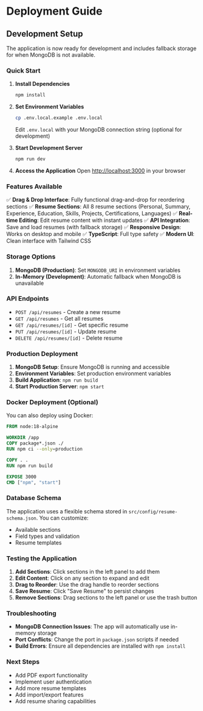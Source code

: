 # Deployment Guide

## Development Setup

The application is now ready for development and includes fallback storage for when MongoDB is not available.

### Quick Start

1. **Install Dependencies**
   ```bash
   npm install
   ```

2. **Set Environment Variables**
   ```bash
   cp .env.local.example .env.local
   ```
   Edit `.env.local` with your MongoDB connection string (optional for development)

3. **Start Development Server**
   ```bash
   npm run dev
   ```

4. **Access the Application**
   Open [http://localhost:3000](http://localhost:3000) in your browser

### Features Available

✅ **Drag & Drop Interface**: Fully functional drag-and-drop for reordering sections
✅ **Resume Sections**: All 8 resume sections (Personal, Summary, Experience, Education, Skills, Projects, Certifications, Languages)
✅ **Real-time Editing**: Edit resume content with instant updates
✅ **API Integration**: Save and load resumes (with fallback storage)
✅ **Responsive Design**: Works on desktop and mobile
✅ **TypeScript**: Full type safety
✅ **Modern UI**: Clean interface with Tailwind CSS

### Storage Options

1. **MongoDB (Production)**: Set `MONGODB_URI` in environment variables
2. **In-Memory (Development)**: Automatic fallback when MongoDB is unavailable

### API Endpoints

- `POST /api/resumes` - Create a new resume
- `GET /api/resumes` - Get all resumes
- `GET /api/resumes/[id]` - Get specific resume
- `PUT /api/resumes/[id]` - Update resume
- `DELETE /api/resumes/[id]` - Delete resume

### Production Deployment

1. **MongoDB Setup**: Ensure MongoDB is running and accessible
2. **Environment Variables**: Set production environment variables
3. **Build Application**: `npm run build`
4. **Start Production Server**: `npm start`

### Docker Deployment (Optional)

You can also deploy using Docker:

```dockerfile
FROM node:18-alpine

WORKDIR /app
COPY package*.json ./
RUN npm ci --only=production

COPY . .
RUN npm run build

EXPOSE 3000
CMD ["npm", "start"]
```

### Database Schema

The application uses a flexible schema stored in `src/config/resume-schema.json`. You can customize:
- Available sections
- Field types and validation
- Resume templates

### Testing the Application

1. **Add Sections**: Click sections in the left panel to add them
2. **Edit Content**: Click on any section to expand and edit
3. **Drag to Reorder**: Use the drag handle to reorder sections
4. **Save Resume**: Click "Save Resume" to persist changes
5. **Remove Sections**: Drag sections to the left panel or use the trash button

### Troubleshooting

- **MongoDB Connection Issues**: The app will automatically use in-memory storage
- **Port Conflicts**: Change the port in `package.json` scripts if needed
- **Build Errors**: Ensure all dependencies are installed with `npm install`

### Next Steps

- Add PDF export functionality
- Implement user authentication
- Add more resume templates
- Add import/export features
- Add resume sharing capabilities
